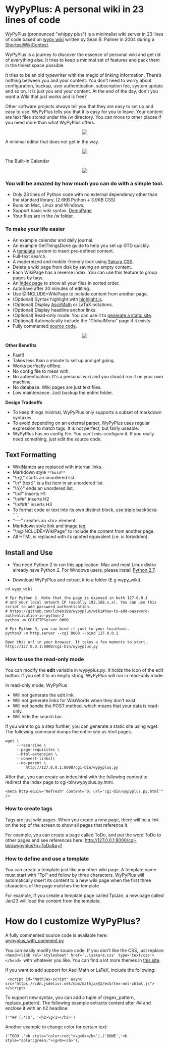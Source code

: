 # WyPyPlus: A personal wiki in 23 lines of code

WyPyPlus (pronounced "whippy plus") is a minimalist wiki server in 23 lines of code based on [wypy wiki](http://infomesh.net/2003/wypy/) written by Sean B. Palmer in 2004 during a [ShortestWikiContest](http://wiki.c2.com/?ShortestWikiContest).


WyPyPlus is a journey to discover the essence of personal wiki and get rid of everything else. It tries to keep a minimal set of features and pack them in the tiniest space possible.

It tries to be an old typewriter with the magic of linking information. There’s nothing between you and your content. You don’t need to worry about configuration, backup, user authentication, subscription fee, system update and so on. It is just you and your content. At the end of the day, don't you want a Wiki that just works and is free?

Other software projects always tell you that they are easy to set up and easy to use. WyPyPlus tells you that it is easy for you to leave. Your content are text files stored under the /w directory. You can move to other places if you need more than what WyPyPlus offers.

<p align="center">
<img src="example.png"> 
</p>
A minimal editor that does not get in the way.
<p align="center">
<img src="editor.png">
</p>
The Built-in Calendar 
<p align="center"><img src="calendar.png"></p>

### You will be amazed by how much you can do with a simple tool.

* Only 23 lines of Python code with no external dependency other than the standard library. (2.6KB Python + 3.9KB CSS)
* Runs on Mac, Linux and Windows.
* Support basic wiki syntax. [DemoPage](https://github.com/lchen198/wypyplus/blob/main/w/DemoPage)
* Your files are in the /w folder.

### To make your life easier
* An example calendar and daily journal.
* An example GetThingsDone guide to help you set up GTD quickly.
* A [template](#how-to-define-and-use-a-template) system to insert pre-defined content.
* Full-text search.
* A modernized and mobile-friendly look using [Sakura CSS](https://github.com/oxalorg/sakura).
* Delete a wiki page from disk by saving an empty content.
* Each WikiPage has a reverse index. You can use this feature to group pages by tags.
* An [index page](http://127.0.0.1:8000/cgi-bin/wypyplus.py?p=All&q=f) to show all your files in sorted order.
* AutoSave after 30 minutes of editing.
* Use @INCLUDE=WikiPage to include content from another page.
* (Optional) Syntax highlight with [highlight.js](https://highlightjs.org).
* (Optional) Display [AsciiMath](http://asciimath.org) or LaTaX notations.
* (Optional) Display headline anchor links.
* (Optional) Read-only mode. You can use it to [generate a static site](#how-to-use-the-read-only-mode). 
* (Optional) Automatically include the "GlobalMenu" page if it exists.
* Fully commented [source code](https://github.com/lchen198/wypyplus/blob/main/cgi-bin/wypyplus_with_comment.py).

<p align="center">
<img src="example2.png">
</p>

**Other Benefits** 
* Fast!!
* Takes less than a minute to set up and get going.
* Works perfectly offline.
* No config file to mess with.
* No authentication. It's a personal wiki and you should run it on your own machine. 
* No database. Wiki pages are just text files.
* Low maintenance. Just backup the entire folder. 

**Design Tradeoffs**

* To keep things minimal, WyPyPlus only supports a subset of markdown syntaxes. 
* To avoid depending on an external parser, WyPyPlus uses regular expression to match tags. It is not perfect, but fairly useable. 
* WyPyPlus has no config file. You can't mis-configure it. If you really need something, just edit the source code.

## Text Formatting
* WikiNames are replaced with internal links.
* Markdown style ```**bold**```
* "\n{{" starts an unordered list.
* "\n* [text]" is a list item in an unordered list.
* "\n}}" ends an unordered list.
* "\n#" inserts H1
* "\n##" inserts H2
* "\n###" inserts H3
* To format code or text into its own distinct block, use triple backticks: \`\`\`.
* "---" creates an \<hr\> element.
* Markdown style [link](https://www.markdownguide.org/basic-syntax/#links) and [image tag](https://www.markdownguide.org/basic-syntax/#images-1).
* "\n@INCLUDE=WikiPage" to include the content from another page. 
* All HTML is replaced with its quoted equivalent (i.e. is forbidden).

## Install and Use

* You need Python 2 to run this application. Mac and most Linux distro already have Python 2. For Windows users, please install [Python 2.7](https://www.python.org/download/releases/2.7/).

* Download WyPyPlus and extract it to a folder (E.g wypy_wiki).
```
cd wypy_wiki

# Fpr Python 2. Note that the page is exposed in both 127.0.0.1 
# and your local network IP (usually 192.168.x.x). You can use this script to add password authentication.
# https://github.com/lchen198/wypyplus/wiki#how-to-add-password-authentication-in-python-2
python -m CGIHTTPServer 8000 

# For Python 3, you can bind it just to your localhost.
python3 -m http.server --cgi 8000 --bind 127.0.0.1

Open this url in your browser. It takes a few moments to start.
http://127.0.0.1:8000/cgi-bin/wypyplus.py
```

### How to use the read-only mode

You can modify the **edit** variable in wypyplus.py. It holds the icon of the edit button. If you set it to an empty string, WyPyPlus will run in read-only mode.

In read-only mode, WyPyPlus

* Will not generate the edit link.
* Will not generate links for WikiWords when they don't exist.
* Will not handle the POST method, which means that your data is read-only.
* Will hide the search bar.

If you want to go a step further, you can generate a static site using wget. The following command dumps the entire site as html pages.
```
wget \
     --recursive \
     --page-requisites \
     --html-extension \
     --convert-linksl\
     --no-parent \
         http://127.0.0.1:8000/cgi-bin/wypyplus.py
```

After that, you can create an index.html with the following content to redirect the index page to cgi-bin/wypyplus.py.html.

```
<meta http-equiv="Refresh" content="0; url='cgi-bin/wypyplus.py.html'" />
```


### How to create tags
Tags are just wiki pages. When you create a new page, there will be a link on the top of the screen to show all pages that reference it. 

For example, you can create a page called ToDo, and put the word ToDo to other pages and see references here:
http://127.0.0.1:8000/cgi-bin/wypyplus?p=ToDo&q=f

### How to define and use a template
You can create a template just like any other wiki page. A template name must start with "Tpl" and follow by three characters. WyPyPlus will automatically insert its content to a new wiki page when the first three characters of the page matches the template

For example, If you create a template page called TplJan, a new page called Jan23 will load the content from the template. 

# How do I customize WyPyPlus?

A fully commented source code is available here:
[wypyplus_with_comment.py](https://github.com/lchen198/wypyplus/blob/main/cgi-bin/wypyplus_with_comment.py)

You can easily modify the souce code.  If you don't like the CSS, just replace ```<head><link rel='stylesheet' href='..\sakura.css' type='text/css'></head> ```with whatever you like. You can find a lot more themes in [this site](https://dohliam.github.io/dropin-minimal-css).

If you want to add support for AsciiMath or LaTeX, include the following:
```
 <script id="MathJax-script" async src="https://cdn.jsdelivr.net/npm/mathjax@3/es5/tex-mml-chtml.js"></script>
```

To support new syntax, you can add a tuple of (regex_pattern, replace_pattern). The following example extracts content after ## and enclose it with an h2 headline: 
```
('^## (.*)$', '<h2>\g<1></h2>')
```

Another example to change color for certain text:
```
('TODO','<b style="color:red;">\g<0></b>'),('DONE','<b style="color:green;">\g<0></b>'),
```
